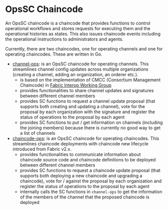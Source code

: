 # OpsSC Chaincode

An OpsSC chaincode is a chaincode that provides functions to control operational workflows and stores requests for executing them and the operational histories as states.
This also issues chaincode events including the operational instructions to administrators and agents.

Currently, there are two chaincodes, one for operating channels and one for operating chaincodes. These are written in Go.
- [channel-ops](./channel-ops): is an OpsSC chaincode for operating channels. This streamlines channel config updates across multiple organizations (creating a channel, adding an organization, an orderer etc.).
  - is based on the implementation of CMCC (Consortium Management Chaincode) in [Fabric Interop Working Group](https://wiki.hyperledger.org/display/fabric/Fabric+Interop+Working+Group)
  - provides functionalities to share channel updates and signatures between different channel members
  - provides SC functions to request a channel update proposal (that supports both creating and updating a channel), vote for the proposal by each organization  with the signature and register the status of operations to the proposal by each agent
  - provides SC functions to put / get information on channels (including the joining members) because there is currently no good way to get a list of channels
- [chaincode-ops](./chaincode-ops): is an OpsSC chaincode for operating chaincodes. This streamlines chaincode deployments with chaincode new lifecycle introduced from Fabric v2.x.
  - provides functionalities to communicate information about chaincode source code and chaincode definitions to be deployed between different channel members
  - provides SC functions to request a chaincode update proposal (that supports both deploying a new chaincode and upgrading a chaincode), vote for / against the proposal by each organization and register the status of operations to the proposal by each agent
  - internally calls the SC functions in `channel-ops` to get the information of the members of the channel that the proposed chaincode is deployed
